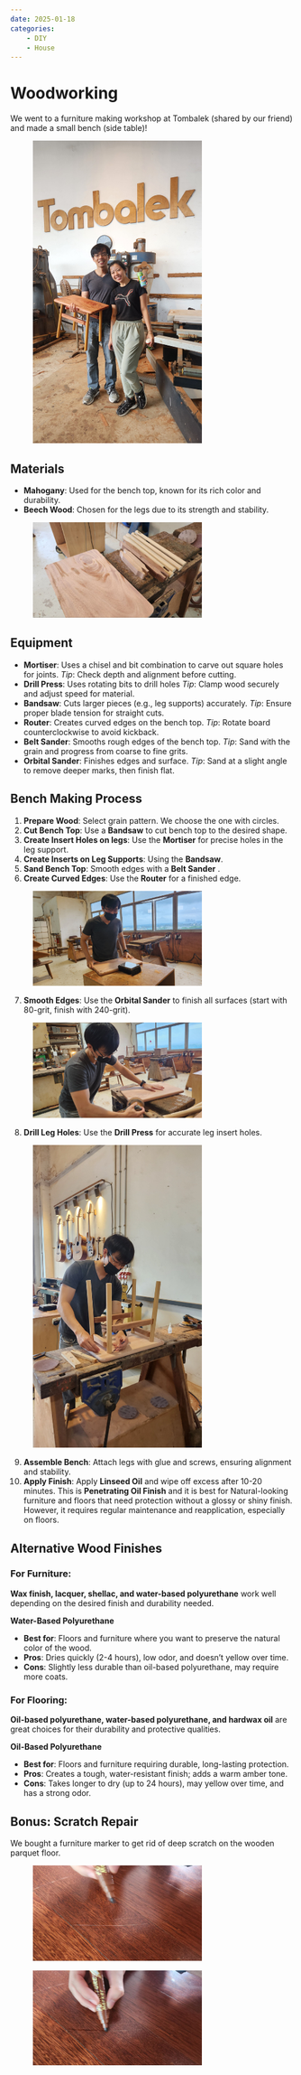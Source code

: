 ```yaml
---
date: 2025-01-18
categories:
    - DIY
    - House
---
```


# Woodworking

We went to a furniture making workshop at Tombalek (shared by our friend) and made a small bench (side table)!

<figure style="max-width:300px">
  <img src="/static/blog/2025-01-18/tombalek_small_bench-min.jpg" alt="Small Bench" loading="lazy"/>
</figure>

<!-- more -->

## Materials
- **Mahogany**: Used for the bench top, known for its rich color and durability.
- **Beech Wood**: Chosen for the legs due to its strength and stability.
<figure style="max-width:300px">
  <img src="/static/blog/2025-01-18/tombalek_materials-min.jpg" loading="lazy"/>
</figure>

## Equipment

- **Mortiser**: Uses a chisel and bit combination to carve out square holes for joints.
  *Tip*: Check depth and alignment before cutting.
- **Drill Press**: Uses rotating bits to drill holes
  *Tip*: Clamp wood securely and adjust speed for material.
- **Bandsaw**: Cuts larger pieces (e.g., leg supports) accurately.
  *Tip*: Ensure proper blade tension for straight cuts.
- **Router**: Creates curved edges on the bench top.
  *Tip*: Rotate board counterclockwise to avoid kickback.
- **Belt Sander**: Smooths rough edges of the bench top.
  *Tip*: Sand with the grain and progress from coarse to fine grits.
- **Orbital Sander**: Finishes edges and surface.
  *Tip*: Sand at a slight angle to remove deeper marks, then finish flat.

## Bench Making Process

1. **Prepare Wood**: Select grain pattern. We choose the one with circles.
2. **Cut Bench Top**: Use a **Bandsaw** to cut bench top to the desired shape.
3. **Create Insert Holes on legs**: Use the **Mortiser** for precise holes in the leg support.
4. **Create Inserts on Leg Supports**: Using the **Bandsaw**.
5. **Sand Bench Top**: Smooth edges with a **Belt Sander** .
6. **Create Curved Edges**: Use the **Router** for a finished edge.
  <figure style="max-width:300px">
    <img src="/static/blog/2025-01-18/tombalek_router-min.jpg" loading="lazy"/>
  </figure>

7. **Smooth Edges**: Use the **Orbital Sander** to finish all surfaces (start with 80-grit, finish with 240-grit).
  <figure style="max-width:300px">
    <img src="/static/blog/2025-01-18/tombalek_sanding-min.jpg" loading="lazy"/>
  </figure>

8. **Drill Leg Holes**: Use the **Drill Press** for accurate leg insert holes.

  <figure style="max-width:300px">
    <img src="/static/blog/2025-01-18/tombalek_marking-min.jpg" loading="lazy"/>
  </figure>

9. **Assemble Bench**: Attach legs with glue and screws, ensuring alignment and stability.
10. **Apply Finish**: Apply **Linseed Oil** and wipe off excess after 10-20 minutes. This is **Penetrating Oil Finish** and it is best for Natural-looking furniture and floors that need protection without a glossy or shiny finish. However, it requires regular maintenance and reapplication, especially on floors.

## Alternative Wood Finishes

### **For Furniture**:
   **Wax finish, lacquer, shellac, and water-based polyurethane** work well depending on the desired finish and durability needed.

**Water-Based Polyurethane**
   - **Best for**: Floors and furniture where you want to preserve the natural color of the wood.
   - **Pros**: Dries quickly (2-4 hours), low odor, and doesn’t yellow over time.
   - **Cons**: Slightly less durable than oil-based polyurethane, may require more coats.

### **For Flooring**:
   **Oil-based polyurethane, water-based polyurethane, and hardwax oil** are great choices for their durability and protective qualities.

**Oil-Based Polyurethane**
   - **Best for**: Floors and furniture requiring durable, long-lasting protection.
   - **Pros**: Creates a tough, water-resistant finish; adds a warm amber tone.
   - **Cons**: Takes longer to dry (up to 24 hours), may yellow over time, and has a strong odor.

## Bonus: Scratch Repair

We bought a furniture marker to get rid of deep scratch on the wooden parquet floor.

<figure style="max-width:300px">
  <img src="/static/blog/2025-01-18/furniture_marker_before.jpg" loading="lazy"/>
</figure>

<figure style="max-width:300px">
  <img src="/static/blog/2025-01-18/furniture_marker_after.jpg" loading="lazy"/>
</figure>








